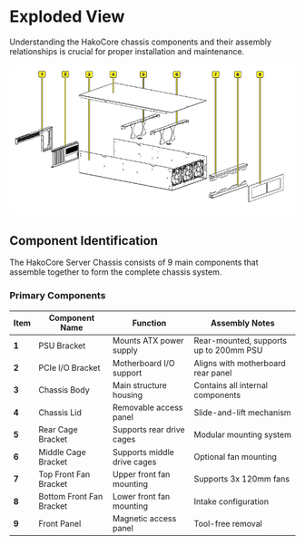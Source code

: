 # Exploded View

Understanding the HakoCore chassis components and their assembly relationships is crucial for proper installation and maintenance.

![HakoCore Exploded View](../imgs/ExplodedView.png)

## Component Identification

The HakoCore Server Chassis consists of 9 main components that assemble together to form the complete chassis system.

### Primary Components

| Item | Component Name | Function | Assembly Notes |
|------|---------------|----------|----------------|
| **1** | PSU Bracket | Mounts ATX power supply | Rear-mounted, supports up to 200mm PSU |
| **2** | PCIe I/O Bracket | Motherboard I/O support | Aligns with motherboard rear panel |
| **3** | Chassis Body | Main structure housing | Contains all internal components |
| **4** | Chassis Lid | Removable access panel | Slide-and-lift mechanism |
| **5** | Rear Cage Bracket | Supports rear drive cages | Modular mounting system |
| **6** | Middle Cage Bracket | Supports middle drive cages | Optional fan mounting |
| **7** | Top Front Fan Bracket | Upper front fan mounting | Supports 3x 120mm fans |
| **8** | Bottom Front Fan Bracket | Lower front fan mounting | Intake configuration |
| **9** | Front Panel | Magnetic access panel | Tool-free removal |